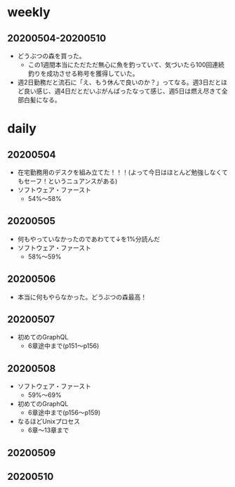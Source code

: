 # weekly
## 20200504-20200510
* どうぶつの森を買った。
  * この1週間本当にただただ無心に魚を釣っていて、気づいたら100回連続釣りを成功させる称号を獲得していた。
* 週2日勤務だと流石に「え、もう休んで良いのか？」ってなる。週3日だとほど良い感じ、週4日だとだいぶがんばったなって感じ、週5日は燃え尽きて全部白髪になる。

# daily
## 20200504
* 在宅勤務用のデスクを組み立てた！！！(よって今日はほとんど勉強しなくてもセーフ！というニュアンスがある)
* ソフトウェア・ファースト
  * 54%〜58%

## 20200505
* 何もやっていなかったのであわてて↓を1%分読んだ
* ソフトウェア・ファースト
  * 58%〜59%

## 20200506
* 本当に何もやらなかった。どうぶつの森最高！

## 20200507
* 初めてのGraphQL
  * 6章途中まで(p151〜p156)

## 20200508
* ソフトウェア・ファースト
  * 59%〜69%
* 初めてのGraphQL
  * 6章途中まで(p156〜p159)
* なるほどUnixプロセス
  * 6章〜13章まで

## 20200509

## 20200510

